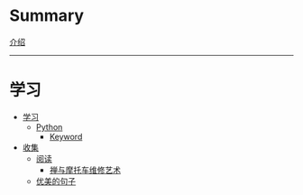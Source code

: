 # Summary

[介绍](./介绍.md)

---

# 学习

- [学习]()
  - [Python]()
    - [Keyword](./学习/Python/关键字.md)
- [收集]()
  - [阅读]()
    - [禅与摩托车维修艺术](./收集/阅读/禅与摩托车维修艺术.md)
  - [优美的句子]()
  
